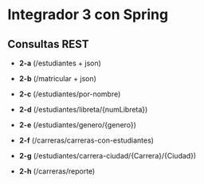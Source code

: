 # Integrador 3 con Spring

## Consultas REST

- **2-a** (/estudiantes + json)

- **2-b** (/matricular + json)

- **2-c** (/estudiantes/por-nombre)

- **2-d** (/estudiantes/libreta/{numLibreta})

- **2-e** (/estudiantes/genero/{genero})

- **2-f** (/carreras/carreras-con-estudiantes)

- **2-g** (/estudiantes/carrera-ciudad/{Carrera}/{Ciudad})

- **2-h** (/carreras/reporte)
